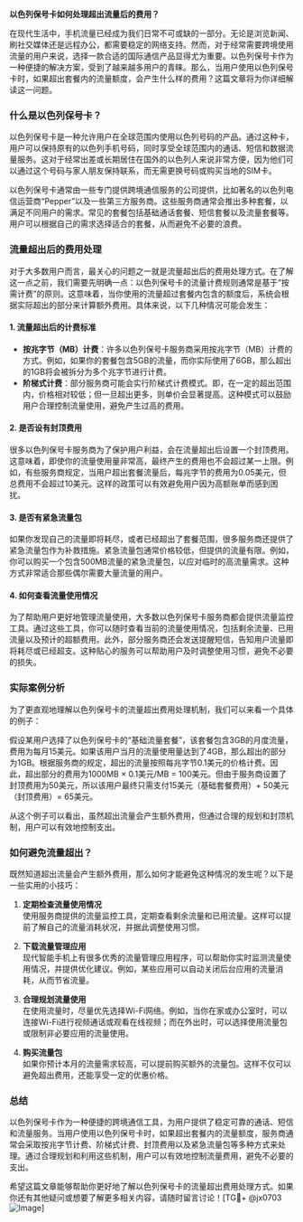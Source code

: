 **以色列保号卡如何处理超出流量后的费用？**

在现代生活中，手机流量已经成为我们日常不可或缺的一部分。无论是浏览新闻、刷社交媒体还是远程办公，都需要稳定的网络支持。然而，对于经常需要跨境使用流量的用户来说，选择一款合适的国际通信产品显得尤为重要。以色列保号卡作为一种便捷的解决方案，受到了越来越多用户的青睐。那么，当用户使用以色列保号卡时，如果超出套餐内的流量额度，会产生什么样的费用？这篇文章将为你详细解读这一问题。

### 什么是以色列保号卡？

以色列保号卡是一种允许用户在全球范围内使用以色列号码的产品。通过这种卡，用户可以保持原有的以色列手机号码，同时享受全球范围内的通话、短信和数据流量服务。这对于经常出差或长期居住在国外的以色列人来说非常方便，因为他们可以通过这个号码与家人朋友保持联系，而无需更换号码或购买当地的SIM卡。

以色列保号卡通常由一些专门提供跨境通信服务的公司提供，比如著名的以色列电信运营商“Pepper”以及一些第三方服务商。这些服务商通常会推出多种套餐，以满足不同用户的需求。常见的套餐包括基础通话套餐、短信套餐以及流量套餐等。用户可以根据自己的需求选择适合的套餐，从而避免不必要的浪费。

### 流量超出后的费用处理

对于大多数用户而言，最关心的问题之一就是流量超出后的费用处理方式。在了解这一点之前，我们需要先明确一点：以色列保号卡的流量计费规则通常是基于“按需计费”的原则。这意味着，当你使用的流量超过套餐内包含的额度后，系统会根据实际超出的部分来计算额外费用。具体来说，以下几种情况可能会发生：

#### 1. **流量超出后的计费标准**
   - **按兆字节（MB）计费**：许多以色列保号卡服务商采用按兆字节（MB）计费的方式。例如，如果你的套餐包含5GB的流量，而你实际使用了6GB，那么超出的1GB将会被拆分为多个兆字节进行计费。
   - **阶梯式计费**：部分服务商可能会实行阶梯式计费模式。即，在一定的超出范围内，价格相对较低；但一旦超出更多，则单价会显著提高。这种模式可以鼓励用户合理控制流量使用，避免产生过高的费用。

#### 2. **是否设有封顶费用**
   很多以色列保号卡服务商为了保护用户利益，会在流量超出后设置一个封顶费用。这意味着，即使你的流量使用量非常高，最终产生的费用也不会超过某一上限。例如，有些服务商规定，当用户超出套餐流量后，每兆字节的费用为0.05美元，但总费用不会超过10美元。这样的政策可以有效避免用户因为高额账单而感到困扰。

#### 3. **是否有紧急流量包**
   如果你发现自己的流量即将耗尽，或者已经超出了套餐范围，很多服务商还提供了紧急流量包作为补救措施。紧急流量包通常价格较低，但提供的流量有限。例如，你可以购买一个包含500MB流量的紧急流量包，以应对临时的高流量需求。这种方式非常适合那些偶尔需要大量流量的用户。

#### 4. **如何查看流量使用情况**
   为了帮助用户更好地管理流量使用，大多数以色列保号卡服务商都会提供流量监控工具。通过这些工具，你可以随时查看当前的流量使用情况，包括剩余流量、已用流量以及预计的超额费用。此外，部分服务商还会发送提醒短信，告知用户流量即将耗尽或已经超支。这种贴心的服务可以帮助用户及时调整使用习惯，避免不必要的损失。

### 实际案例分析

为了更直观地理解以色列保号卡的流量超出费用处理机制，我们可以来看一个具体的例子：

假设某用户选择了以色列保号卡的“基础流量套餐”，该套餐包含3GB的月度流量，费用为每月15美元。如果该用户当月的流量使用量达到了4GB，那么超出的部分为1GB。根据服务商的规定，超出的流量按照每兆字节0.1美元的价格计费。因此，超出部分的费用为1000MB × 0.1美元/MB = 100美元。但由于服务商设置了封顶费用为50美元，所以该用户最终只需支付15美元（基础套餐费用）+ 50美元（封顶费用）= 65美元。

从这个例子可以看出，虽然超出流量会产生额外费用，但通过合理的规划和封顶机制，用户可以有效地控制支出。

### 如何避免流量超出？

既然知道超出流量会产生额外费用，那么如何才能避免这种情况的发生呢？以下是一些实用的小技巧：

1. **定期检查流量使用情况**  
   使用服务商提供的流量监控工具，定期查看剩余流量和已用流量。这样可以提前了解自己的流量消耗状况，并据此调整使用习惯。

2. **下载流量管理应用**  
   现代智能手机上有很多优秀的流量管理应用程序，可以帮助你实时监测流量使用情况，并提供优化建议。例如，某些应用可以自动关闭后台应用的流量消耗，从而节省流量。

3. **合理规划流量使用**  
   在使用流量时，尽量优先选择Wi-Fi网络。例如，当你在家或办公室时，可以连接Wi-Fi进行视频通话或观看在线视频；而在外出时，可以选择使用流量包或限制非必要应用的流量使用。

4. **购买流量包**  
   如果你预计本月的流量需求较高，可以提前购买额外的流量包。这样不仅可以避免超出费用，还能享受一定的优惠价格。

### 总结

以色列保号卡作为一种便捷的跨境通信工具，为用户提供了稳定可靠的通话、短信和流量服务。当用户使用以色列保号卡时，如果超出套餐内的流量额度，服务商通常会采取按兆字节计费、阶梯式计费、封顶费用以及紧急流量包等多种方式来处理。通过合理规划和利用这些机制，用户可以有效地控制流量费用，避免不必要的支出。

希望这篇文章能够帮助你更好地了解以色列保号卡的流量超出费用处理方式。如果你还有其他疑问或想要了解更多相关内容，请随时留言讨论！[TG💪+ @jx0703 ![Image](https://github.com/user-attachments/assets/dbca1d08-cadb-493c-b0ec-ad6f7a83f270)]
